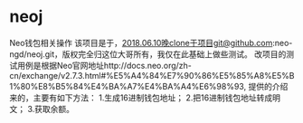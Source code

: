 # neoj
Neo钱包相关操作
该项目是于，2018.06.10晚clone于项目git@github.com:neo-ngd/neoj.git，版权完全归这位大哥所有，我仅在此基础上做些测试。
改项目的测试用例是根据Neo官网地址http://docs.neo.org/zh-cn/exchange/v2.7.3.html#%E5%A4%84%E7%90%86%E5%85%A8%E5%B1%80%E8%B5%84%E4%BA%A7%E4%BA%A4%E6%98%93,
提供的介绍来的，主要有如下方法：
1.生成16进制钱包地址；
2.把16进制钱包地址转成明文；
3.获取余额。